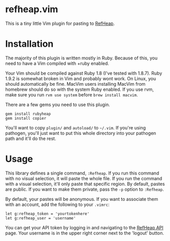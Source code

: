 # refheap.vim

This is a tiny little Vim plugin for pasting to
[RefHeap](https://refheap.com).

# Installation

The majority of this plugin is written mostly in Ruby. Because of this,
you need to have a Vim compiled with +ruby enabled.

Your Vim should be compiled against Ruby 1.8 (I've tested with 1.8.7).
Ruby 1.9.2 is somewhat broken in Vim and probably wont work. On Linux,
you should automatically be fine. MacVim users installing MacVim from
homebrew should do so with the system Ruby enabled. If you use rvm, make
sure you run `rvm use system` before `brew install macvim`.

There are a few gems you need to use this plugin.

```
gem install rubyheap
gem install copier
```

You'll want to copy `plugin/` and `autoload/` to `~/.vim`. If you're
using pathogen, you'll just want to put this whole directory into your
pathogen path and it'll do the rest.

# Usage

This library defines a single command, `:Refheap`. If you run this
command with no visual selection, it will paste the whole file. If you
run the command with a visual selection, it'll only paste that specific
region. By default, pastes are public. If you want to make them private,
pass the `-p` option to `:Refheap`.

By default, your pastes will be anonymous. If you want to associate them
with an account, add the following to your `.vimrc`:

```
let g:refheap_token = 'yourtokenhere'
let g:refheap_user = 'username'
```

You can get your API token by logging in and navigating to the [RefHeap
API](https://refheap.com/api) page. Your username is in the upper right
corner next to the 'logout' button.
